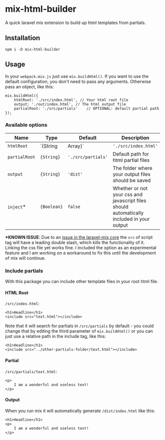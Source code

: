 # mix-html-builder
A quick laravel mix extension to build up html templates from partials.

## Installation

```
npm i -D mix-html-builder
```

## Usage

In your `webpack.mix.js` just use `mix.buildHtml()`. If you want to use the default configuration, you don't need to pass any arguments. Otherwise pass an object, like this:

```
mix.buildHtml({
    htmlRoot: './src/index.html', // Your html root file
    output: './out/index.html', // The html output file
    partialRoot: './src/partials'    // OPTIONAL: default partial path
});
```

### Available options

Name | Type | Default | Description
--|---|---|--
`htmlRoot` | `{String|Array}` | `'./src/index.html'` |  Your html root file or an array of files
`partialRoot` | `{String}` | `'./src/partials'` |  Default path for html partial files
`output` | `{String}` | `'dist'` |  The folder where your output files should be saved
`inject`* | `{Boolean}` | `false` |  Whether or not your css and javascript files should automatically included in your output

**\*KNOWN ISSUE**:
Due to an [issue in the laravel-mix core](https://github.com/JeffreyWay/laravel-mix/issues/1717) the `src` of script tag will have a leading double slash, which kills the functionality of it. Linking the css file yet works fine. I included the option as an experimental feature and I am working on a workaround to fix this until the development of mix will continue.

### Include partials

With this package you can include other template files in your root html file.

#### HTML Root
`/src/index.html`:
```
<h1>Headline</h1>
<include src="text.html"></include>
```
Note that it will search for partials in `/src/partials` by default - you could change that by editing the third parameter of `mix.buildHtml()` or you can just use a relative path in the include tag, like this:
```
<h1>Headline</h1>
<include src="../other-partials-folder/text.html"></include>
```

#### Partial
`/src/partials/text.html`:
```
<p>
    I am a wonderful and useless text!
</p>
```

#### Output

When you run mix it will automatically generate `/dist/index.html` like this:
```
<h1>Headline</h1>
<p>
    I am a wonderful and useless text!
</p>
```
